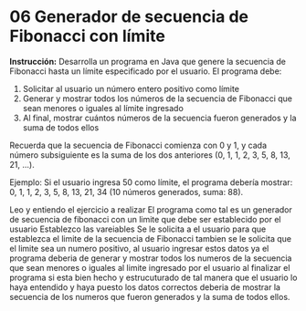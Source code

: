 # 06 **Generador de secuencia de Fibonacci con límite**

**Instrucción:** Desarrolla un programa en Java que genere la secuencia de Fibonacci hasta un límite especificado por el usuario. El programa debe:

1. Solicitar al usuario un número entero positivo como límite
2. Generar y mostrar todos los números de la secuencia de Fibonacci que sean menores o iguales al límite ingresado
3. Al final, mostrar cuántos números de la secuencia fueron generados y la suma de todos ellos

Recuerda que la secuencia de Fibonacci comienza con 0 y 1, y cada número subsiguiente es la suma de los dos anteriores (0, 1, 1, 2, 3, 5, 8, 13, 21, ...).

Ejemplo: Si el usuario ingresa 50 como límite, el programa debería mostrar: 0, 1, 1, 2, 3, 5, 8, 13, 21, 34 (10 números generados, suma: 88).

Leo y entiendo el ejercicio a realizar
El programa como tal es un generador de secuencia de fibonacci con un limite que debe ser establecido por el usuario
Establezco las vareiables 
Se le solicita a el usuario para que establezca el limite de la secuencia de Fibonacci tambien se le solicita que el limite sea un numero positivo, al usuario ingresar estos datos ya el programa deberia de generar y mostrar todos los numeros de la secuencia que sean menores o iguales al limite ingresado por el usuario al finalizar el programa si esta bien hecho y estrucuturado de tal manera que el usuario lo haya entendido y haya puesto los datos correctos deberia de mostrar la secuencia de los numeros que fueron generados y la suma de todos ellos.